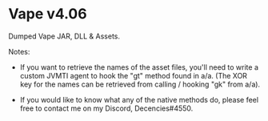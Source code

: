 # Vape v4.06
Dumped Vape JAR, DLL & Assets.

Notes:
- If you want to retrieve the names of the asset files, you'll need to write a custom JVMTI agent to hook the "gt" method found in a/a.
(The XOR key for the names can be retrieved from calling / hooking "gk" from a/a).

- If you would like to know what any of the native methods do, please feel free to contact me on my Discord, Decencies#4550.



